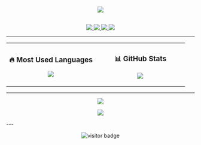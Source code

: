<br/>

<div align="center">
  <img src="https://capsule-render.vercel.app/api?type=waving&color=gradient&height=200&section=header&text=Welcome%20to%20My%20GitHub!&fontSize=35&fontAlignY=40&animation=twinkling" />
</div>

<br/>

<p align="center">
  <a href="your-resume-link" target="_blank">
    <img src="https://img.shields.io/badge/RESUME-black?style=for-the-badge&logo=readme" />
  </a>
  <a href="your-linkedin-link" target="_blank">
    <img src="https://img.shields.io/badge/LINKEDIN-0077B5?style=for-the-badge&logo=linkedin&logoColor=white" />
  </a>
  <a href="your-telegram-link" target="_blank">
    <img src="https://img.shields.io/badge/TELEGRAM-0088CC?style=for-the-badge&logo=telegram&logoColor=white" />
  </a>
  <a href="mailto:your.email@gmail.com">
    <img src="https://img.shields.io/badge/GMAIL-D14836?style=for-the-badge&logo=gmail&logoColor=white" />
  </a>
</p>

---



<div align="center">
  <table>
    <tr>
      <td width="50%">
        <h3 align="center">🔥 Most Used Languages</h3>
        <p align="center">
          <img src="https://github-readme-stats.vercel.app/api/top-langs/?username=yourusername&layout=compact&langs_count=10&theme=radical" />
        </p>
      </td>
      <td width="50%">
        <h3 align="center">📊 GitHub Stats</h3>
        <p align="center">
          <img src="https://github-readme-stats.vercel.app/api?username=yourusername&show_icons=true&theme=radical&hide_border=true" />
        </p>
      </td>
    </tr>
  </table>
</div>

---

<p align="center">
  <img src="https://streak-stats.demolab.com?user=yourusername&theme=radical&hide_border=true" />
</p>

<p align="center">
  <img src="https://github-readme-activity-graph.vercel.app/graph?username=yourusername&theme=github-compact" />
</p>
---

<p align="center">
  <img src="https://visitor-badge.laobi.icu/badge?page_id=yourusername" alt="visitor badge"/>
</p>
